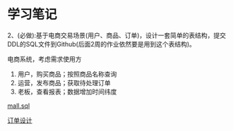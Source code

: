 # 学习笔记

2、(必做):基于电商交易场景(用户、商品、订单)，设计一套简单的表结构，提交DDL的SQL文件到Github(后面2周的作业依然要是用到这个表结构)。

电商系统，考虑需求使用方

1. 用户，购买商品；按照商品名称查询
2. 运营，发布商品；获取待处理订单
3. 老板，查看报表；数据增加时间纬度

[mall.sql](./mall.sql)

[订单设计](./order.png)
